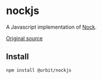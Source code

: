 # nockjs

A Javascript implementation of [Nock](https://developers.urbit.org/reference/nock).

[Original source](https://github.com/frodwith/nockjs)

## Install

```
npm install @urbit/nockjs
```
